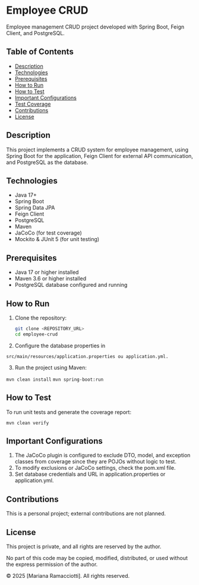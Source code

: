 # Employee CRUD

Employee management CRUD project developed with Spring Boot, Feign Client, and PostgreSQL.

## Table of Contents

- [Description](#description)
- [Technologies](#technologies)
- [Prerequisites](#prerequisites)
- [How to Run](#how-to-run)
- [How to Test](#how-to-test)
- [Important Configurations](#important-configurations)
- [Test Coverage](#test-coverage)
- [Contributions](#contributions)
- [License](#license)

## Description

This project implements a CRUD system for employee management, using Spring Boot for the application, Feign Client for external API communication, and PostgreSQL as the database.

## Technologies

- Java 17+
- Spring Boot
- Spring Data JPA
- Feign Client
- PostgreSQL
- Maven
- JaCoCo (for test coverage)
- Mockito & JUnit 5 (for unit testing)

## Prerequisites

- Java 17 or higher installed
- Maven 3.6 or higher installed
- PostgreSQL database configured and running

## How to Run

1. Clone the repository:

   ```bash
   git clone <REPOSITORY_URL>
   cd employee-crud
   ```

2. Configure the database properties in

 ```src/main/resources/application.properties ou application.yml.   ```

3. Run the project using Maven:

  ```mvn clean install```
  ```mvn spring-boot:run```

## How to Test

To run unit tests and generate the coverage report:

 ```mvn clean verify```

## Important Configurations

1) The JaCoCo plugin is configured to exclude DTO, model, and exception classes from coverage since they are POJOs without logic to test.
2) To modify exclusions or JaCoCo settings, check the pom.xml file.
3) Set database credentials and URL in application.properties or application.yml.

## Contributions

This is a personal project; external contributions are not planned.

## License

This project is private, and all rights are reserved by the author.

No part of this code may be copied, modified, distributed, or used without the express permission of the author.

© 2025 [Mariana Ramacciotti]. All rights reserved.
